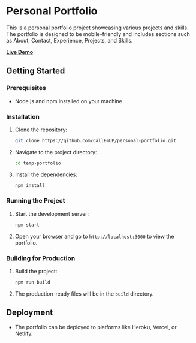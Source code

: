 # Personal Portfolio

This is a personal portfolio project showcasing various projects and skills. The portfolio is designed to be mobile-friendly and includes sections such as About, Contact, Experience, Projects, and Skills.

**[Live Demo](https://trentonvonH.com)**

## Getting Started

### Prerequisites
- Node.js and npm installed on your machine

### Installation
1. Clone the repository:
   ```bash
   git clone https://github.com/CallEmUP/personal-portfolio.git
   ```
2. Navigate to the project directory:
   ```bash
   cd temp-portfolio
   ```
3. Install the dependencies:
   ```bash
   npm install
   ```

### Running the Project
1. Start the development server:
   ```bash
   npm start
   ```
2. Open your browser and go to `http://localhost:3000` to view the portfolio.

### Building for Production
1. Build the project:
   ```bash
   npm run build
   ```
2. The production-ready files will be in the `build` directory.

## Deployment
- The portfolio can be deployed to platforms like Heroku, Vercel, or Netlify.
